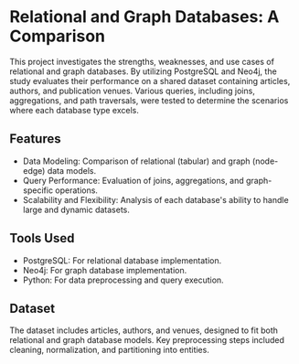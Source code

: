 # Relational and Graph Databases: A Comparison
This project investigates the strengths, weaknesses, and use cases of relational and graph databases. By utilizing PostgreSQL and Neo4j, the study evaluates their performance on a shared dataset containing articles, authors, and publication venues. Various queries, including joins, aggregations, and path traversals, were tested to determine the scenarios where each database type excels.

## Features
- Data Modeling: Comparison of relational (tabular) and graph (node-edge) data models.
- Query Performance: Evaluation of joins, aggregations, and graph-specific operations.
- Scalability and Flexibility: Analysis of each database's ability to handle large and dynamic datasets.

## Tools Used
- PostgreSQL: For relational database implementation.
- Neo4j: For graph database implementation.
- Python: For data preprocessing and query execution.

## Dataset
The dataset includes articles, authors, and venues, designed to fit both relational and graph database models. Key preprocessing steps included cleaning, normalization, and partitioning into entities.



